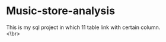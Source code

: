 # Music-store-analysis
This is my sql project in which 11 table link with certain column.<br><\br>

